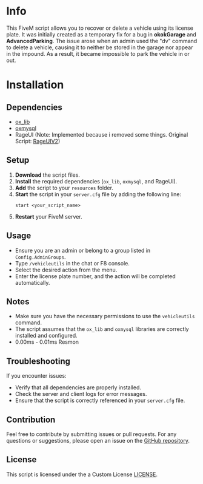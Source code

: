 # Info

This FiveM script allows you to recover or delete a vehicle using its license plate. It was initially created as a temporary fix for a bug in **okokGarage** and **AdvancedParking**. The issue arose when an admin used the "dv" command to delete a vehicle, causing it to neither be stored in the garage nor appear in the impound. As a result, it became impossible to park the vehicle in or out.


# Installation

## Dependencies

- [ox_lib](https://github.com/overextended/ox_lib)
- [oxmysql](https://github.com/overextended/oxmysql)
- RageUI (Note: Implemented because i removed some things. Original Script: [RageUIV2](https://github.com/Shazuub/RageUIV2/tree/main))

## Setup

1. **Download** the script files.
2. **Install** the required dependencies (`ox_lib`, `oxmysql`, and RageUI).
3. **Add** the script to your `resources` folder.
4. **Start** the script in your `server.cfg` file by adding the following line:
   ```plaintext
   start <your_script_name>
   ```
5. **Restart** your FiveM server.

## Usage


- Ensure you are an admin or belong to a group listed in `Config.AdminGroups`.
- Type `/vehicleutils` in the chat or F8 console.
- Select the desired action from the menu.
- Enter the license plate number, and the action will be completed automatically.


## Notes

- Make sure you have the necessary permissions to use the `vehicleutils` command.
- The script assumes that the `ox_lib` and `oxmysql` libraries are correctly installed and configured.
- 0.00ms - 0.01ms Resmon

## Troubleshooting

If you encounter issues:
- Verify that all dependencies are properly installed.
- Check the server and client logs for error messages.
- Ensure that the script is correctly referenced in your `server.cfg` file.

## Contribution

Feel free to contribute by submitting issues or pull requests. For any questions or suggestions, please open an issue on the [GitHub repository](https://github.com/your-repo-link).

## License

This script is licensed under the a Custom License [LICENSE](LICENSE).
